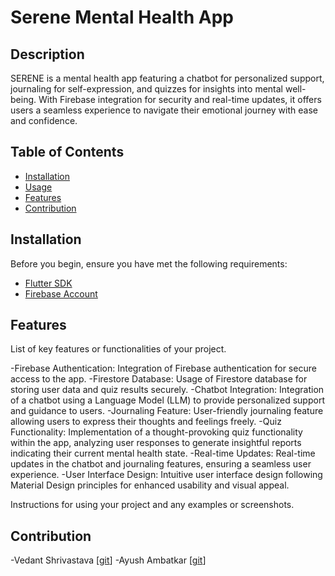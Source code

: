 # Serene Mental Health App


## Description

SERENE is a mental health app featuring a chatbot for personalized support, journaling for self-expression, and quizzes for insights into mental well-being. With Firebase integration for security and real-time updates, it offers users a seamless experience to navigate their emotional journey with ease and confidence.

## Table of Contents

- [Installation](#installation)
- [Usage](#usage)
- [Features](#features)
- [Contribution](#contribution)


## Installation

Before you begin, ensure you have met the following requirements:

- [Flutter SDK](https://flutter.dev/docs/get-started/install)
- [Firebase Account](https://firebase.google.com/)

## Features

List of key features or functionalities of your project.

-Firebase Authentication: Integration of Firebase authentication for secure access to the app.
-Firestore Database: Usage of Firestore database for storing user data and quiz results securely.
-Chatbot Integration: Integration of a chatbot using a Language Model (LLM) to provide personalized support and guidance to users.
-Journaling Feature: User-friendly journaling feature allowing users to express their thoughts and feelings freely.
-Quiz Functionality: Implementation of a thought-provoking quiz functionality within the app, analyzing user responses to generate insightful reports indicating their current mental health state.
-Real-time Updates: Real-time updates in the chatbot and journaling features, ensuring a seamless user experience.
-User Interface Design: Intuitive user interface design following Material Design principles for enhanced usability and visual appeal.

Instructions for using your project and any examples or screenshots.

## Contribution

-Vedant Shrivastava [[git](https://github.com/VedantS28)]
-Ayush Ambatkar [[git](https://github.com/4YU5H25)]





